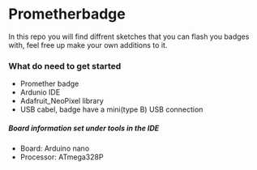 # Prometherbadge
In this repo you will find diffrent sketches that you can flash you badges with, feel free up make your own additions to it.

### What do need to get started
* Promether badge
* Ardunio IDE
* Adafruit_NeoPixel library
* USB cabel, badge have a mini(type B) USB connection

##### Board information set under tools in the IDE
* Board: Arduino nano
* Processor: ATmega328P
